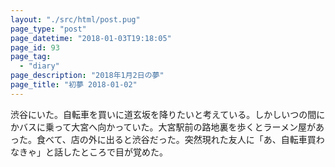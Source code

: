 ```yaml
---
layout: "./src/html/post.pug"
page_type: "post"
page_datetime: "2018-01-03T19:18:05"
page_id: 93
page_tag:
  - "diary"
page_description: "2018年1月2日の夢"
page_title: "初夢 2018-01-02"
---
```


渋谷にいた。自転車を買いに道玄坂を降りたいと考えている。しかしいつの間にかバスに乗って大宮へ向かっていた。大宮駅前の路地裏を歩くとラーメン屋があった。食べて、店の外に出ると渋谷だった。突然現れた友人に「あ、自転車買わなきゃ」と話したところで目が覚めた。
